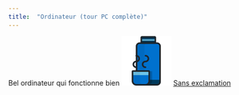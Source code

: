 ```yaml
---
title:  "Ordinateur (tour PC complète)"
---
```

Bel ordinateur qui fonctionne bien
![Avec exclamation](/assets/thermos.png)
[Sans exclamation](/assets/thermos.png)
